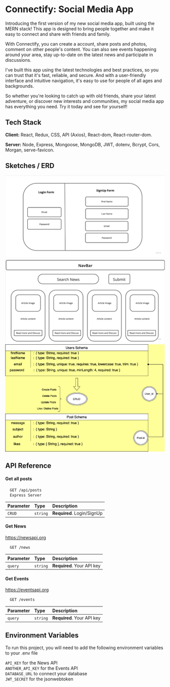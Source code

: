 # Connectify: Social Media App

Introducing the first version of my new social media app, built using the MERN stack! This app is designed to bring people together and make it easy to connect and share with friends and family.

With Connectify, you can create a account, share posts and photos, comment on other people's content. You can also see events happening around your area, stay up-to-date on the latest news and participate in discussions.

I've built this app using the latest technologies and best practices, so you can trust that it's fast, reliable, and secure. And with a user-friendly interface and intuitive navigation, it's easy to use for people of all ages and backgrounds.

So whether you're looking to catch up with old friends, share your latest adventure, or discover new interests and communities, my social media app has everything you need. Try it today and see for yourself!

## Tech Stack

**Client:** React, Redux, CSS, API (Axios), React-dom, React-router-dom.

**Server:** Node, Express, Mongoose, MongoDB, JWT, dotenv, Bcrypt, Cors, Morgan, serve-favicon.

## Sketches / ERD

![Sketch](/public/login.jpg)
![Sketch](/public/News.jpg)
![diagram](/public/Diagram.drawio.png)


## API Reference

#### Get all posts

```http
  GET /api/posts
  Express Server
```

| Parameter | Type     | Description                       |
| :-------- | :------- | :-------------------------------- |
| `CRUD`    | `string` | **Required**. Login/SignUp        |


#### Get News
https://newsapi.org

```http
  GET /news
```

| Parameter | Type     | Description                       |
| :-------- | :------- | :-------------------------------- |
| `query`   | `string` | **Required**. Your API key |

#### Get Events
https://eventsapi.org

```http
  GET /events
```

| Parameter | Type     | Description                       |
| :-------- | :------- | :-------------------------------- |
| `query`   | `string` | **Required**. Your API key |


## Environment Variables

To run this project, you will need to add the following environment variables to your .env file

`API_KEY` for the News API   
`ANOTHER_API_KEY` for the Events API    
`DATABASE_URL` to connect your database    
`JWT_SECRET` for the jsonwebtoken    

